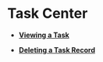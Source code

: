 # Task Center<a name="rds_05_0007"></a>

-   **[Viewing a Task](viewing-a-task.md)**  

-   **[Deleting a Task Record](deleting-a-task-record.md)**  


